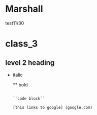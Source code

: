 # Marshall
test11/30
# class_3

## level 2 heading
 * italic

   ** bold
   ~~~

   ``code block``

   [this links to google] (google.com)

   

